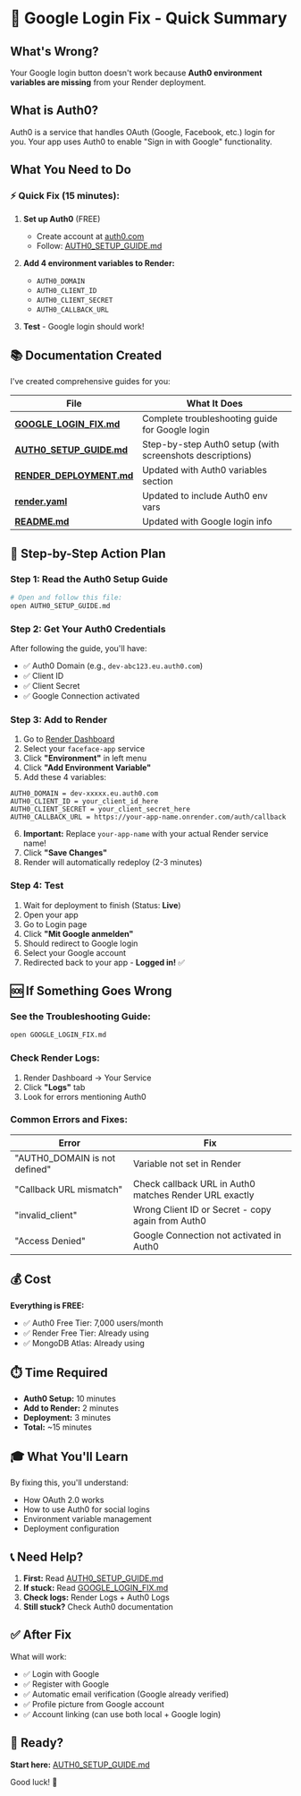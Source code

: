 # 🔧 Google Login Fix - Quick Summary

## What's Wrong?

Your Google login button doesn't work because **Auth0 environment variables are missing** from your Render deployment.

## What is Auth0?

Auth0 is a service that handles OAuth (Google, Facebook, etc.) login for you. Your app uses Auth0 to enable "Sign in with Google" functionality.

## What You Need to Do

### ⚡ Quick Fix (15 minutes):

1. **Set up Auth0** (FREE)
   - Create account at [auth0.com](https://auth0.com)
   - Follow: [AUTH0_SETUP_GUIDE.md](AUTH0_SETUP_GUIDE.md)
   
2. **Add 4 environment variables to Render:**
   - `AUTH0_DOMAIN`
   - `AUTH0_CLIENT_ID`
   - `AUTH0_CLIENT_SECRET`
   - `AUTH0_CALLBACK_URL`

3. **Test** - Google login should work!

## 📚 Documentation Created

I've created comprehensive guides for you:

| File | What It Does |
|------|--------------|
| **[GOOGLE_LOGIN_FIX.md](GOOGLE_LOGIN_FIX.md)** | Complete troubleshooting guide for Google login |
| **[AUTH0_SETUP_GUIDE.md](AUTH0_SETUP_GUIDE.md)** | Step-by-step Auth0 setup (with screenshots descriptions) |
| **[RENDER_DEPLOYMENT.md](RENDER_DEPLOYMENT.md)** | Updated with Auth0 variables section |
| **[render.yaml](render.yaml)** | Updated to include Auth0 env vars |
| **[README.md](README.md)** | Updated with Google login info |

## 🎯 Step-by-Step Action Plan

### Step 1: Read the Auth0 Setup Guide
```bash
# Open and follow this file:
open AUTH0_SETUP_GUIDE.md
```

### Step 2: Get Your Auth0 Credentials
After following the guide, you'll have:
- ✅ Auth0 Domain (e.g., `dev-abc123.eu.auth0.com`)
- ✅ Client ID
- ✅ Client Secret
- ✅ Google Connection activated

### Step 3: Add to Render
1. Go to [Render Dashboard](https://dashboard.render.com)
2. Select your `faceface-app` service
3. Click **"Environment"** in left menu
4. Click **"Add Environment Variable"**
5. Add these 4 variables:

```
AUTH0_DOMAIN = dev-xxxxx.eu.auth0.com
AUTH0_CLIENT_ID = your_client_id_here
AUTH0_CLIENT_SECRET = your_client_secret_here
AUTH0_CALLBACK_URL = https://your-app-name.onrender.com/auth/callback
```

6. **Important:** Replace `your-app-name` with your actual Render service name!
7. Click **"Save Changes"**
8. Render will automatically redeploy (2-3 minutes)

### Step 4: Test
1. Wait for deployment to finish (Status: **Live**)
2. Open your app
3. Go to Login page
4. Click **"Mit Google anmelden"**
5. Should redirect to Google login
6. Select your Google account
7. Redirected back to your app - **Logged in!** ✅

## 🆘 If Something Goes Wrong

### See the Troubleshooting Guide:
```bash
open GOOGLE_LOGIN_FIX.md
```

### Check Render Logs:
1. Render Dashboard → Your Service
2. Click **"Logs"** tab
3. Look for errors mentioning Auth0

### Common Errors and Fixes:

| Error | Fix |
|-------|-----|
| "AUTH0_DOMAIN is not defined" | Variable not set in Render |
| "Callback URL mismatch" | Check callback URL in Auth0 matches Render URL exactly |
| "invalid_client" | Wrong Client ID or Secret - copy again from Auth0 |
| "Access Denied" | Google Connection not activated in Auth0 |

## 💰 Cost

**Everything is FREE:**
- ✅ Auth0 Free Tier: 7,000 users/month
- ✅ Render Free Tier: Already using
- ✅ MongoDB Atlas: Already using

## ⏱️ Time Required

- **Auth0 Setup:** 10 minutes
- **Add to Render:** 2 minutes  
- **Deployment:** 3 minutes
- **Total:** ~15 minutes

## 🎓 What You'll Learn

By fixing this, you'll understand:
- How OAuth 2.0 works
- How to use Auth0 for social logins
- Environment variable management
- Deployment configuration

## 📞 Need Help?

1. **First:** Read [AUTH0_SETUP_GUIDE.md](AUTH0_SETUP_GUIDE.md)
2. **If stuck:** Read [GOOGLE_LOGIN_FIX.md](GOOGLE_LOGIN_FIX.md)
3. **Check logs:** Render Logs + Auth0 Logs
4. **Still stuck?** Check Auth0 documentation

## ✅ After Fix

What will work:
- ✅ Login with Google
- ✅ Register with Google
- ✅ Automatic email verification (Google already verified)
- ✅ Profile picture from Google account
- ✅ Account linking (can use both local + Google login)

## 🚀 Ready?

**Start here:** [AUTH0_SETUP_GUIDE.md](AUTH0_SETUP_GUIDE.md)

Good luck! 🎉

